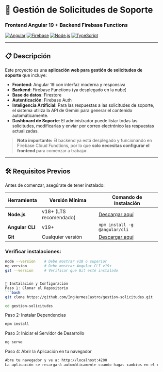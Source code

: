 # 🎯 Gestión de Solicitudes de Soporte
### Frontend Angular 19 + Backend Firebase Functions

[![Angular](https://img.shields.io/badge/Angular-19-red?style=flat&logo=angular)](https://angular.io/)
[![Firebase](https://img.shields.io/badge/Firebase-Functions-orange?style=flat&logo=firebase)](https://firebase.google.com/)
[![Node.js](https://img.shields.io/badge/Node.js-18+-green?style=flat&logo=node.js)](https://nodejs.org/)
[![TypeScript](https://img.shields.io/badge/TypeScript-Latest-blue?style=flat&logo=typescript)](https://www.typescriptlang.org/)

---

## 📋 Descripción

Este proyecto es una **aplicación web para gestión de solicitudes de soporte** que incluye:
- **Frontend**: Angular 19 con interfaz moderna y responsiva
- **Backend**: Firebase Functions (ya desplegado en la nube)
- **Base de datos**: Firestore
- **Autenticación**: Firebase Auth
- **Inteligencia Artificial**: Para las respuestas a las solicitudes de soporte, el sistema utiliza la API de Gemini para generar el contenido automáticamente.
- **Dashboard de Soporte**: El administrador puede listar todas las solicitudes, modificarlas y enviar por correo electrónico las respuestas actualizadas.



> **Nota importante:** El backend ya está desplegado y funcionando en Firebase Cloud Functions, por lo que **solo necesitas configurar el frontend** para comenzar a trabajar.

---

## 🛠️ Requisitos Previos

Antes de comenzar, asegúrate de tener instalado:

| Herramienta | Versión Mínima | Comando de Instalación |
|-------------|----------------|------------------------|
| **Node.js** | v18+ (LTS recomendado) | [Descargar aquí](https://nodejs.org/) |
| **Angular CLI** | v19+ | `npm install -g @angular/cli` |
| **Git** | Cualquier versión | [Descargar aquí](https://git-scm.com/) |

### Verificar instalaciones:
```bash
node --version    # Debe mostrar v18 o superior
ng version        # Debe mostrar Angular CLI v19+
git --version     # Verificar que Git esté instalado


🚀 Instalación y Configuración
Paso 1: Clonar el Repositorio
```bash
git clone https://github.com/IngHermesCastro/gestion-solicitudes.git

cd gestion-solicitudes
```
Paso 2: Instalar Dependencias
```bash
npm install
```
Paso 3: Iniciar el Servidor de Desarrollo
```bash
ng serve
```
Paso 4: Abrir la Aplicación en tu navegador
```bash
Abre tu navegador y ve a: http://localhost:4200
La aplicación se recargará automáticamente cuando hagas cambios en el código
```
